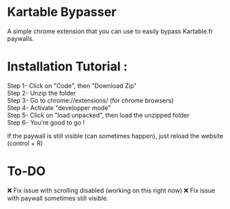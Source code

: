 # Kartable Bypasser  
  
A simple chrome extension that you can use to easily bypass Kartable.fr paywalls.
  
# Installation Tutorial : 
  
Step 1- Click on "Code", then "Download Zip"  
Step 2- Unzip the folder  
Step 3- Go to chrome://extensions/ (for chrome browsers)  
Step 4- Activate "developper mode"  
Step 5- Click on "load unpacked", then load the unzipped folder    
Step 6- You're good to go !  
  
If the paywall is still visible (can sometimes happen), just reload the website (control + R)  
  
# To-DO  
  
❌ Fix issue with scrolling disabled (working on this right now)
❌ Fix issue with paywall sometimes still visible. 
